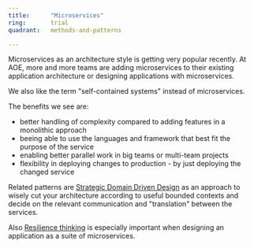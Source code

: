 ```yaml
---
title:      "Microservices"
ring:       trial
quadrant:   methods-and-patterns

---
```



Microservices as an architecture style is getting very popular recently. At AOE, more and more teams are adding microservices to their existing application architecture or designing applications with microservices.

We also like the term "self-contained systems" instead of microservices.

The benefits we see are:

*  better handling of complexity compared to adding features in a monolithic approach
*  beeing able to use the languages and framework that best fit the purpose of the service
*  enabling better parallel work in big teams or multi-team projects
*  flexibility in deploying changes to production - by just deploying the changed service

Related patterns are [Strategic Domain Driven Design]() as an approach to wisely cut your architecture according to useful bounded contexts and decide on the relevant communication and "translation" between the services.

Also [Resilience thinking](/confluence/display/knowledge/Resilience+thinking) is especially important when designing an application as a suite of microservices.
